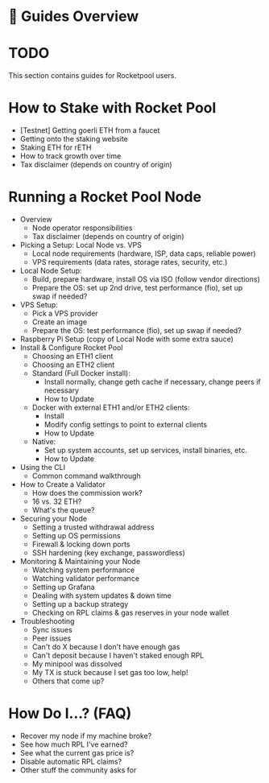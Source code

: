 # :ledger: Guides Overview

# TODO
This section contains guides for Rocketpool users.


# How to Stake with Rocket Pool

- [Testnet] Getting goerli ETH from a faucet
- Getting onto the staking website
- Staking ETH for rETH
- How to track growth over time
- Tax disclaimer (depends on country of origin)


# Running a Rocket Pool Node

- Overview
  - Node operator responsibilities
  - Tax disclaimer (depends on country of origin)
- Picking a Setup: Local Node vs. VPS
  - Local node requirements (hardware, ISP, data caps, reliable power)
  - VPS requirements (data rates, storage rates, security, etc.)
- Local Node Setup:
  - Build, prepare hardware, install OS via ISO (follow vendor directions)
  - Prepare the OS: set up 2nd drive, test performance (fio), set up swap if needed?
- VPS Setup:
  - Pick a VPS provider
  - Create an image
  - Prepare the OS: test performance (fio), set up swap if needed?
- Raspberry Pi Setup (copy of Local Node with some extra sauce)
- Install & Configure Rocket Pool
  - Choosing an ETH1 client
  - Choosing an ETH2 client
  - Standard (Full Docker install):
    - Install normally, change geth cache if necessary, change peers if necessary
    - How to Update
  - Docker with external ETH1 and/or ETH2 clients:
    - Install
    - Modify config settings to point to external clients
    - How to Update
  - Native:
    - Set up system accounts, set up services, install binaries, etc.
    - How to Update
- Using the CLI
  - Common command walkthrough
- How to Create a Validator
  - How does the commission work?
  - 16 vs. 32 ETH?
  - What's the queue?
- Securing your Node
  - Setting a trusted withdrawal address
  - Setting up OS permissions
  - Firewall & locking down ports
  - SSH hardening (key exchange, passwordless)
- Monitoring & Maintaining your Node
  - Watching system performance
  - Watching validator performance
  - Setting up Grafana
  - Dealing with system updates & down time
  - Setting up a backup strategy
  - Checking on RPL claims & gas reserves in your node wallet
- Troubleshooting
  - Sync issues
  - Peer issues
  - Can't do X because I don't have enough gas
  - Can't deposit because I haven't staked enough RPL
  - My minipool was dissolved
  - My TX is stuck because I set gas too low, help!
  - Others that come up?

# How Do I...? (FAQ)
  - Recover my node if my machine broke?
  - See how much RPL I've earned?
  - See what the current gas price is?
  - Disable automatic RPL claims?
  - Other stuff the community asks for